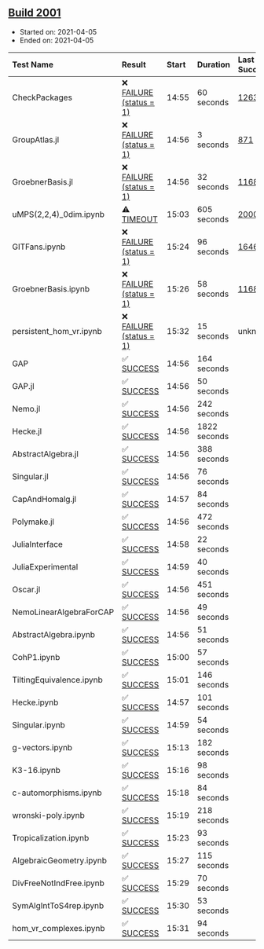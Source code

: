 ## [Build 2001](https://oscarci.mathematik.uni-kl.de/job/oscar-stable/2001/)

* Started on: 2021-04-05
* Ended on: 2021-04-05

| Test Name    | Result | Start | Duration | Last Success | First Failure |
|:-------------|:-------|:------|:---------|:-------------|:--------------|
| CheckPackages | ❌ [FAILURE (status = 1)](https://oscarci.mathematik.uni-kl.de/job/oscar-stable/2001/artifact/logs/build-2001/CheckPackages.log) | 14:55 | 60 seconds | [1263](https://oscarci.mathematik.uni-kl.de/job/oscar-stable/1263/) | [1264](https://oscarci.mathematik.uni-kl.de/job/oscar-stable/1264/) |
| GroupAtlas.jl | ❌ [FAILURE (status = 1)](https://oscarci.mathematik.uni-kl.de/job/oscar-stable/2001/artifact/logs/build-2001/GroupAtlas.jl.log) | 14:56 | 3 seconds | [871](https://oscarci.mathematik.uni-kl.de/job/oscar-stable/871/) | [872](https://oscarci.mathematik.uni-kl.de/job/oscar-stable/872/) |
| GroebnerBasis.jl | ❌ [FAILURE (status = 1)](https://oscarci.mathematik.uni-kl.de/job/oscar-stable/2001/artifact/logs/build-2001/GroebnerBasis.jl.log) | 14:56 | 32 seconds | [1168](https://oscarci.mathematik.uni-kl.de/job/oscar-stable/1168/) | [1169](https://oscarci.mathematik.uni-kl.de/job/oscar-stable/1169/) |
| uMPS(2,2,4)_0dim.ipynb | ⚠ [TIMEOUT](https://oscarci.mathematik.uni-kl.de/job/oscar-stable/2001/artifact/logs/build-2001/uMPS-2-2-4-_0dim.ipynb.log) | 15:03 | 605 seconds | [2000](https://oscarci.mathematik.uni-kl.de/job/oscar-stable/2000/) | [2001](https://oscarci.mathematik.uni-kl.de/job/oscar-stable/2001/) |
| GITFans.ipynb | ❌ [FAILURE (status = 1)](https://oscarci.mathematik.uni-kl.de/job/oscar-stable/2001/artifact/logs/build-2001/GITFans.ipynb.log) | 15:24 | 96 seconds | [1646](https://oscarci.mathematik.uni-kl.de/job/oscar-stable/1646/) | [1647](https://oscarci.mathematik.uni-kl.de/job/oscar-stable/1647/) |
| GroebnerBasis.ipynb | ❌ [FAILURE (status = 1)](https://oscarci.mathematik.uni-kl.de/job/oscar-stable/2001/artifact/logs/build-2001/GroebnerBasis.ipynb.log) | 15:26 | 58 seconds | [1168](https://oscarci.mathematik.uni-kl.de/job/oscar-stable/1168/) | [1169](https://oscarci.mathematik.uni-kl.de/job/oscar-stable/1169/) |
| persistent_hom_vr.ipynb | ❌ [FAILURE (status = 1)](https://oscarci.mathematik.uni-kl.de/job/oscar-stable/2001/artifact/logs/build-2001/persistent_hom_vr.ipynb.log) | 15:32 | 15 seconds | unknown | unknown |
| GAP | ✅ [SUCCESS](https://oscarci.mathematik.uni-kl.de/job/oscar-stable/2001/artifact/logs/build-2001/GAP.log) | 14:56 | 164 seconds |  |  |
| GAP.jl | ✅ [SUCCESS](https://oscarci.mathematik.uni-kl.de/job/oscar-stable/2001/artifact/logs/build-2001/GAP.jl.log) | 14:56 | 50 seconds |  |  |
| Nemo.jl | ✅ [SUCCESS](https://oscarci.mathematik.uni-kl.de/job/oscar-stable/2001/artifact/logs/build-2001/Nemo.jl.log) | 14:56 | 242 seconds |  |  |
| Hecke.jl | ✅ [SUCCESS](https://oscarci.mathematik.uni-kl.de/job/oscar-stable/2001/artifact/logs/build-2001/Hecke.jl.log) | 14:56 | 1822 seconds |  |  |
| AbstractAlgebra.jl | ✅ [SUCCESS](https://oscarci.mathematik.uni-kl.de/job/oscar-stable/2001/artifact/logs/build-2001/AbstractAlgebra.jl.log) | 14:56 | 388 seconds |  |  |
| Singular.jl | ✅ [SUCCESS](https://oscarci.mathematik.uni-kl.de/job/oscar-stable/2001/artifact/logs/build-2001/Singular.jl.log) | 14:56 | 76 seconds |  |  |
| CapAndHomalg.jl | ✅ [SUCCESS](https://oscarci.mathematik.uni-kl.de/job/oscar-stable/2001/artifact/logs/build-2001/CapAndHomalg.jl.log) | 14:57 | 84 seconds |  |  |
| Polymake.jl | ✅ [SUCCESS](https://oscarci.mathematik.uni-kl.de/job/oscar-stable/2001/artifact/logs/build-2001/Polymake.jl.log) | 14:56 | 472 seconds |  |  |
| JuliaInterface | ✅ [SUCCESS](https://oscarci.mathematik.uni-kl.de/job/oscar-stable/2001/artifact/logs/build-2001/JuliaInterface.log) | 14:58 | 22 seconds |  |  |
| JuliaExperimental | ✅ [SUCCESS](https://oscarci.mathematik.uni-kl.de/job/oscar-stable/2001/artifact/logs/build-2001/JuliaExperimental.log) | 14:59 | 40 seconds |  |  |
| Oscar.jl | ✅ [SUCCESS](https://oscarci.mathematik.uni-kl.de/job/oscar-stable/2001/artifact/logs/build-2001/Oscar.jl.log) | 14:56 | 451 seconds |  |  |
| NemoLinearAlgebraForCAP | ✅ [SUCCESS](https://oscarci.mathematik.uni-kl.de/job/oscar-stable/2001/artifact/logs/build-2001/NemoLinearAlgebraForCAP.log) | 14:56 | 49 seconds |  |  |
| AbstractAlgebra.ipynb | ✅ [SUCCESS](https://oscarci.mathematik.uni-kl.de/job/oscar-stable/2001/artifact/logs/build-2001/AbstractAlgebra.ipynb.log) | 14:56 | 51 seconds |  |  |
| CohP1.ipynb | ✅ [SUCCESS](https://oscarci.mathematik.uni-kl.de/job/oscar-stable/2001/artifact/logs/build-2001/CohP1.ipynb.log) | 15:00 | 57 seconds |  |  |
| TiltingEquivalence.ipynb | ✅ [SUCCESS](https://oscarci.mathematik.uni-kl.de/job/oscar-stable/2001/artifact/logs/build-2001/TiltingEquivalence.ipynb.log) | 15:01 | 146 seconds |  |  |
| Hecke.ipynb | ✅ [SUCCESS](https://oscarci.mathematik.uni-kl.de/job/oscar-stable/2001/artifact/logs/build-2001/Hecke.ipynb.log) | 14:57 | 101 seconds |  |  |
| Singular.ipynb | ✅ [SUCCESS](https://oscarci.mathematik.uni-kl.de/job/oscar-stable/2001/artifact/logs/build-2001/Singular.ipynb.log) | 14:59 | 54 seconds |  |  |
| g-vectors.ipynb | ✅ [SUCCESS](https://oscarci.mathematik.uni-kl.de/job/oscar-stable/2001/artifact/logs/build-2001/g-vectors.ipynb.log) | 15:13 | 182 seconds |  |  |
| K3-16.ipynb | ✅ [SUCCESS](https://oscarci.mathematik.uni-kl.de/job/oscar-stable/2001/artifact/logs/build-2001/K3-16.ipynb.log) | 15:16 | 98 seconds |  |  |
| c-automorphisms.ipynb | ✅ [SUCCESS](https://oscarci.mathematik.uni-kl.de/job/oscar-stable/2001/artifact/logs/build-2001/c-automorphisms.ipynb.log) | 15:18 | 84 seconds |  |  |
| wronski-poly.ipynb | ✅ [SUCCESS](https://oscarci.mathematik.uni-kl.de/job/oscar-stable/2001/artifact/logs/build-2001/wronski-poly.ipynb.log) | 15:19 | 218 seconds |  |  |
| Tropicalization.ipynb | ✅ [SUCCESS](https://oscarci.mathematik.uni-kl.de/job/oscar-stable/2001/artifact/logs/build-2001/Tropicalization.ipynb.log) | 15:23 | 93 seconds |  |  |
| AlgebraicGeometry.ipynb | ✅ [SUCCESS](https://oscarci.mathematik.uni-kl.de/job/oscar-stable/2001/artifact/logs/build-2001/AlgebraicGeometry.ipynb.log) | 15:27 | 115 seconds |  |  |
| DivFreeNotIndFree.ipynb | ✅ [SUCCESS](https://oscarci.mathematik.uni-kl.de/job/oscar-stable/2001/artifact/logs/build-2001/DivFreeNotIndFree.ipynb.log) | 15:29 | 70 seconds |  |  |
| SymAlgIntToS4rep.ipynb | ✅ [SUCCESS](https://oscarci.mathematik.uni-kl.de/job/oscar-stable/2001/artifact/logs/build-2001/SymAlgIntToS4rep.ipynb.log) | 15:30 | 53 seconds |  |  |
| hom_vr_complexes.ipynb | ✅ [SUCCESS](https://oscarci.mathematik.uni-kl.de/job/oscar-stable/2001/artifact/logs/build-2001/hom_vr_complexes.ipynb.log) | 15:31 | 94 seconds |  |  |
